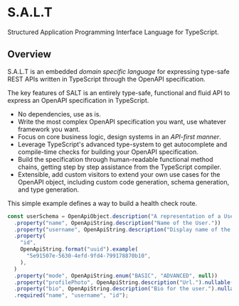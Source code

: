 # S.A.L.T

Structured Application Programming Interface Language for TypeScript.

## Overview

S.A.L.T is an embedded _domain specific language_ for expressing type-safe REST APIs written in TypeScript through the OpenAPI specification.

The key features of SALT is an entirely type-safe, functional and fluid API to express an OpenAPI specification in TypeScript.

- No dependencies, use as is.
- Write the most complex OpenAPI specification you want, use whatever framework you want.
- Focus on core business logic, design systems in an _API-first manner_.
- Leverage TypeScript's advanced type-system to get autocomplete and compile-time checks for building your OpenAPI specification.
- Build the specification through human-readable functional method chains, getting step by step assistance from the TypeScript compiler.
- Extensible, add custom visitors to extend your own use cases for the OpenAPI object, including custom code generation, schema generation, and type generation.

This simple example defines a way to build a health check route.

```ts
const userSchema = OpenApiObject.description("A representation of a User.")
  .property("name", OpenApiString.description("Name of the User."))
  .property("username", OpenApiString.description("Display name of the user."))
  .property(
    "id",
    OpenApiString.format("uuid").example(
      "5e91507e-5630-4efd-9fd4-799178870b10",
    ),
  )
  .property("mode", OpenApiString.enum("BASIC", "ADVANCED", null))
  .property("profilePhoto", OpenApiString.description("Url.").nullable())
  .property("bio", OpenApiString.description("Bio for the user.").nullable())
  .required("name", "username", "id");
```
